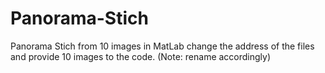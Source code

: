 # Panorama-Stich
Panorama Stich from 10 images in MatLab
change the address of the files and provide 10 images to the code. (Note: rename accordingly)
